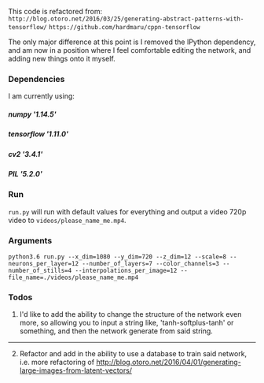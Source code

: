 This code is refactored from:
`http://blog.otoro.net/2016/03/25/generating-abstract-patterns-with-tensorflow/`
`https://github.com/hardmaru/cppn-tensorflow`

The only major difference at this point is I removed the IPython dependency, and am now in a position where I feel comfortable editing the network, and adding new things onto it myself.

### Dependencies
I am currently using:
##### numpy '1.14.5'
##### tensorflow '1.11.0'
##### cv2 '3.4.1'
##### PIL '5.2.0'

### Run
`run.py` will run with default values for everything and output a video 720p video to `videos/please_name_me.mp4`.

### Arguments
`python3.6 run.py --x_dim=1080 --y_dim=720 --z_dim=12 --scale=8 --neurons_per_layer=12 --number_of_layers=7 --color_channels=3 --number_of_stills=4 --interpolations_per_image=12 --file_name=./videos/please_name_me.mp4`

### Todos
1) I'd like to add the ability to change the structure of the network even more, so allowing you to input a string like, 'tanh-softplus-tanh' or something, and then the network generate from said string.

***

2) Refactor and add in the ability to use a database to train said network, i.e. more refactoring of http://blog.otoro.net/2016/04/01/generating-large-images-from-latent-vectors/
